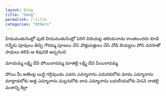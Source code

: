 ```yaml
---
layout: blog
title: "Song" 
permalink: /:title
categories: "Others"
---
```


హిమవంతునింట్లో పుటి హిమవంతునింట్లో పెరిగి
విదియట్ల తదియనాడు కాంతలందరు కూడి
గన్నేరు పూవులు తెచ్చి గౌరమ్మ పూజలు చేసి
వొత్తుపత్తులు చేసి వోడి బియ్యలు పోసి
వరసాతో సాధులు కలిపి ఆ శివునికి అప్పగించి 

మాయమ్మ లక్ష్మి దేవి పోయిరావమ్మ మాతల్లి లక్ష్మి దేవి పియిరావమ్మ 

పోయి మీ అతింట్ల బుద్ధి గల్గివుండు
ఎవరు ఎమ్మానాను ఎదురడబోకు 
మామ ఎమ్మానాను  మాట్లాడబోకు
అత్త ఎమ్మానాను మల్లనబోకు 
బావ ఎమ్మానాను బదులీయబోకు
వినవె నాతల్లి వంశాన్ని కిల్లా 

